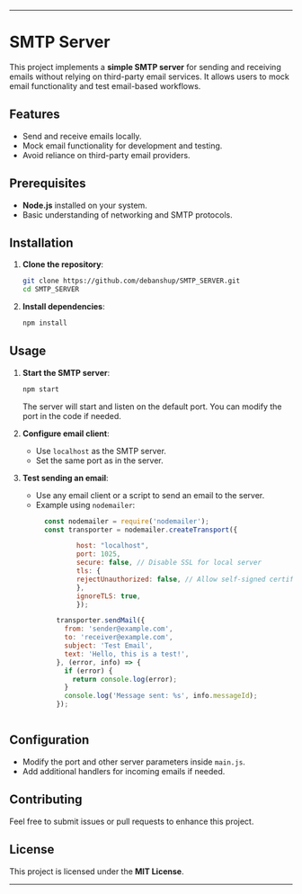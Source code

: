 
---

# SMTP Server

This project implements a **simple SMTP server** for sending and receiving emails without relying on third-party email services. It allows users to mock email functionality and test email-based workflows.

## Features

- Send and receive emails locally.
- Mock email functionality for development and testing.
- Avoid reliance on third-party email providers.

## Prerequisites

- **Node.js** installed on your system.
- Basic understanding of networking and SMTP protocols.

## Installation

1. **Clone the repository**:

   ```bash
   git clone https://github.com/debanshup/SMTP_SERVER.git
   cd SMTP_SERVER
   ```

2. **Install dependencies**:
   ```bash
   npm install
   ```

## Usage

1.  **Start the SMTP server**:

    ```bash
    npm start
    ```

    The server will start and listen on the default port. You can modify the port in the code if needed.

2.  **Configure email client**:

    - Use `localhost` as the SMTP server.
    - Set the same port as in the server.

3.  **Test sending an email**:

    - Use any email client or a script to send an email to the server.
    - Example using `nodemailer`:
      ```javascript
        const nodemailer = require('nodemailer');
        const transporter = nodemailer.createTransport({

                host: "localhost",
                port: 1025,
                secure: false, // Disable SSL for local server
                tls: {
                rejectUnauthorized: false, // Allow self-signed certificates
                },
                ignoreTLS: true,
                });

           transporter.sendMail({
             from: 'sender@example.com',
             to: 'receiver@example.com',
             subject: 'Test Email',
             text: 'Hello, this is a test!',
           }, (error, info) => {
             if (error) {
               return console.log(error);
             }
             console.log('Message sent: %s', info.messageId);
           });
    ```

## Configuration

- Modify the port and other server parameters inside `main.js`.
- Add additional handlers for incoming emails if needed.

## Contributing

Feel free to submit issues or pull requests to enhance this project.

## License

This project is licensed under the **MIT License**.

---
